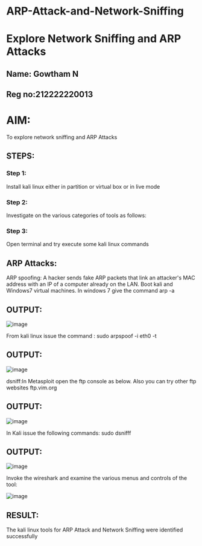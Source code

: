# ARP-Attack-and-Network-Sniffing
# Explore Network Sniffing and ARP Attacks
## Name: Gowtham N
## Reg no:212222220013
# AIM:

To explore network sniffing and ARP Attacks

## STEPS:

### Step 1:

Install kali linux either in partition or virtual box or in live mode

### Step 2:

Investigate on the various categories of tools as follows:


### Step 3:
Open terminal and try execute some kali linux commands

## ARP Attacks:  
ARP spoofing: A hacker sends fake ARP packets that link an attacker's MAC address with an IP of a computer already on the LAN. 
Boot kali and Windows7 virtual machines.
In windows 7 give the command arp -a
## OUTPUT:

![image](https://github.com/user-attachments/assets/55bac14a-047d-48fa-9f00-dec5216553de)

From kali linux issue the command :
sudo arpspoof -i eth0 -t <target system> <gateway>
## OUTPUT:
![image](https://github.com/user-attachments/assets/aacfffd4-3120-4e78-a5c8-9376b9cb9a38)


 dsniff:In Metasploit open the ftp console as below. Also you can try other ftp websites ftp.vim.org
## OUTPUT:
![image](https://github.com/user-attachments/assets/b599367d-f0de-47bd-a53a-16bcbf1646f5)




In Kali issue the following commands:
sudo dsnifff
## OUTPUT:
![image](https://github.com/user-attachments/assets/8521d34d-3d1d-48c2-bc72-8e2d945b8e1c)



Invoke the wireshark and examine the various menus  and controls of the tool:

![image](https://github.com/user-attachments/assets/2b2d9f53-5c79-4aa3-9a1e-b653f062b707)

## RESULT:
The kali linux tools for ARP Attack and Network Sniffing were identified successfully

